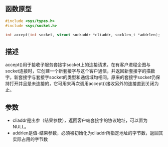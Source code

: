 ## 函数原型
```c
#include <sys/types.h>
#include <sys/socket.h>

int accept(int socket, struct sockaddr *cliaddr, socklen_t *addrlen);
```
## 描述
accept()用于接收子服务套接字socket上的连接请求。在有客户进程企图与socket连接时，它创建一个新套接字与这个客户通信，并返回新套接字的描数字。新套接字与套接字socket的类型和通信域均相同。原来的套接字socket仍保持打开并且是未连接的，它可用来再次调用accept()接收另外的连接直到关闭为止。  
## 参数
- cliaddr是出参（结果参数），返回客户端套接字的协议地址，可以置为NULL。
- addrlen是值-结果参数，必须被初始化为cliaddr所指定地址的字节数，返回其实际占用的字节数